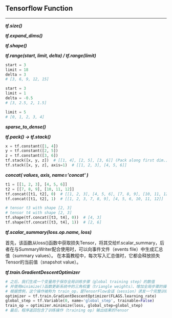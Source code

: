 ## Tensorflow Function

---

***tf.size()***

***tf.expand_dims()***

***tf.shape()***

***tf.range(start, limit, delta) / tf.range(limit)***
```python
start = 3
limit = 18
delta = 3
# [3, 6, 9, 12, 15]
```

```python
start = 3
limit = 1
delta = -0.5
# [3, 2.5, 2, 1.5]
```

```python
limit = 5
# [0, 1, 2, 3, 4]
```
***sparse_to_dense()***

***tf.pack() -> tf.stack()***
```python
x = tf.constant([1, 4])
y = tf.constant([2, 5])
z = tf.constant([3, 6])
tf.stack([x, y, z])  # [[1, 4], [2, 5], [3, 6]] (Pack along first dim.)
tf.stack([x, y, z], axis=1)  # [[1, 2, 3], [4, 5, 6]]
```
***concat(
    values,
    axis,
    name='concat'
)***
```python
t1 = [[1, 2, 3], [4, 5, 6]]
t2 = [[7, 8, 9], [10, 11, 12]]
tf.concat([t1, t2], 0)  # [[1, 2, 3], [4, 5, 6], [7, 8, 9], [10, 11, 12]]
tf.concat([t1, t2], 1)  # [[1, 2, 3, 7, 8, 9], [4, 5, 6, 10, 11, 12]]

# tensor t3 with shape [2, 3]
# tensor t4 with shape [2, 3]
tf.shape(tf.concat([t3, t4], 0))  # [4, 3]
tf.shape(tf.concat([t3, t4], 1))  # [2, 6]
```
***tf.scalar_summary(loss.op.name, loss)***

首先，该函数从loss()函数中获取损失Tensor，将其交给tf.scalar_summary，后者在与SummaryWriter配合使用时，可以向事件文件（events file）中生成汇总值（summary values）。
在本篇教程中，每次写入汇总值时，它都会释放损失Tensor的当前值（snapshot value）。

***tf.train.GradientDescentOptimizer***
```python
# 之后，我们生成一个变量用于保存全局训练步骤（global training step）的数值
# 并使用minimize()函数更新系统中的三角权重（triangle weights）、增加全局步骤的操作
# 根据惯例，这个操作被称为 train_op，是TensorFlow会话（session）诱发一个完整训练步骤所必须运行的操作
optimizer = tf.train.GradientDescentOptimizer(FLAGS.learning_rate)
global_step = tf.Variable(0, name='global_step', trainable=False)
train_op = optimizer.minimize(loss, global_step=global_step)
# 最后，程序返回包含了训练操作（training op）输出结果的Tensor
```
